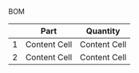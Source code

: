 BOM


|               | Part          | Quantity      |
| ------------- | ------------- | ------------- |
| 1             | Content Cell  | Content Cell  |
| 2             | Content Cell  | Content Cell  |
